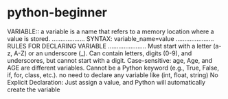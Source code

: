 # python-beginner
VARIABLE:: a variable is a name that refers to a memory location where a value is stored.
...................
SYNTAX: variable_name=value
......................
RULES FOR DECLARING VARIABLE
......................
Must start with a letter (a-z, A-Z) or an underscore (_).
Can contain letters, digits (0-9), and underscores, but cannot start with a digit.
Case-sensitive: age, Age, and AGE are different variables.
Cannot be a Python keyword (e.g., True, False, if, for, class, etc.).
no need to declare any variable like (int, float, string)
No Explicit Declaration: Just assign a value, and Python will automatically create the variable
